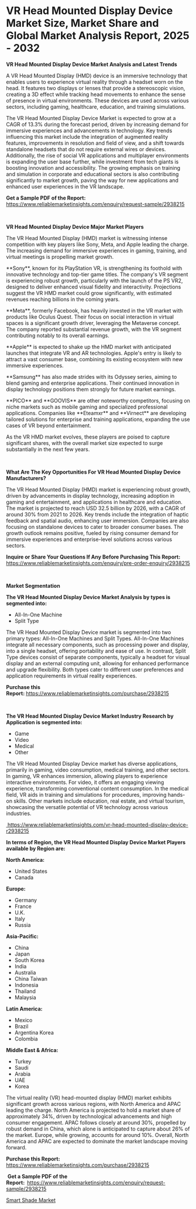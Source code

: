<p><h1>VR Head Mounted Display Device Market Size, Market Share and Global Market Analysis Report, 2025 - 2032</h1></p><p><strong>VR Head Mounted Display Device Market Analysis and Latest Trends</strong></p>
<p><p>A VR Head Mounted Display (HMD) device is an immersive technology that enables users to experience virtual reality through a headset worn on the head. It features two displays or lenses that provide a stereoscopic vision, creating a 3D effect while tracking head movements to enhance the sense of presence in virtual environments. These devices are used across various sectors, including gaming, healthcare, education, and training simulations.</p><p>The VR Head Mounted Display Device Market is expected to grow at a CAGR of 13.3% during the forecast period, driven by increasing demand for immersive experiences and advancements in technology. Key trends influencing this market include the integration of augmented reality features, improvements in resolution and field of view, and a shift towards standalone headsets that do not require external wires or devices. Additionally, the rise of social VR applications and multiplayer environments is expanding the user base further, while investment from tech giants is boosting innovation and accessibility. The growing emphasis on training and simulation in corporate and educational sectors is also contributing significantly to market growth, paving the way for new applications and enhanced user experiences in the VR landscape.</p></p>
<p><strong>Get a Sample PDF of the Report:&nbsp;</strong> <a href="https://www.reliablemarketinsights.com/enquiry/request-sample/2938215?utm_campaign=2639&utm_medium=2&utm_source=Github&utm_content=ia&utm_term=15032025&utm_id=vr-head-mounted-display-device">https://www.reliablemarketinsights.com/enquiry/request-sample/2938215</a></p>
<p>&nbsp;</p>
<p><strong>VR Head Mounted Display Device Major Market Players</strong></p>
<p><p>The VR Head Mounted Display (HMD) market is witnessing intense competition with key players like Sony, Meta, and Apple leading the charge. The increasing demand for immersive experiences in gaming, training, and virtual meetings is propelling market growth.</p><p>**Sony**, known for its PlayStation VR, is strengthening its foothold with innovative technology and top-tier game titles. The company's VR segment is experiencing robust growth, particularly with the launch of the PS VR2, designed to deliver enhanced visual fidelity and interactivity. Projections suggest the VR HMD market could grow significantly, with estimated revenues reaching billions in the coming years.</p><p>**Meta**, formerly Facebook, has heavily invested in the VR market with products like Oculus Quest. Their focus on social interaction in virtual spaces is a significant growth driver, leveraging the Metaverse concept. The company reported substantial revenue growth, with the VR segment contributing notably to its overall earnings.</p><p>**Apple** is expected to shake up the HMD market with anticipated launches that integrate VR and AR technologies. Apple's entry is likely to attract a vast consumer base, combining its existing ecosystem with new immersive experiences.</p><p>**Samsung** has also made strides with its Odyssey series, aiming to blend gaming and enterprise applications. Their continued innovation in display technology positions them strongly for future market earnings.</p><p>**PICO** and **GOOVIS** are other noteworthy competitors, focusing on niche markets such as mobile gaming and specialized professional applications. Companies like **Eteamxr** and **Virnect** are developing tailored solutions for enterprise and training applications, expanding the use cases of VR beyond entertainment. </p><p>As the VR HMD market evolves, these players are poised to capture significant shares, with the overall market size expected to surge substantially in the next few years.</p></p>
<p>&nbsp;</p>
<p><strong>What Are The Key Opportunities For VR Head Mounted Display Device Manufacturers?</strong></p>
<p><p>The VR Head Mounted Display (HMD) market is experiencing robust growth, driven by advancements in display technology, increasing adoption in gaming and entertainment, and applications in healthcare and education. The market is projected to reach USD 32.5 billion by 2026, with a CAGR of around 30% from 2021 to 2026. Key trends include the integration of haptic feedback and spatial audio, enhancing user immersion. Companies are also focusing on standalone devices to cater to broader consumer bases. The growth outlook remains positive, fueled by rising consumer demand for immersive experiences and enterprise-level solutions across various sectors.</p></p>
<p><strong>Inquire or Share Your Questions If Any Before Purchasing This Report:</strong> <a href="https://www.reliablemarketinsights.com/enquiry/pre-order-enquiry/2938215?utm_campaign=2639&utm_medium=2&utm_source=Github&utm_content=ia&utm_term=15032025&utm_id=vr-head-mounted-display-device">https://www.reliablemarketinsights.com/enquiry/pre-order-enquiry/2938215</a></p>
<p>&nbsp;</p>
<p><strong>Market Segmentation</strong></p>
<p><strong>The VR Head Mounted Display Device Market Analysis by types is segmented into:</strong></p>
<p><ul><li>All-In-One Machine</li><li>Split Type</li></ul></p>
<p><p>The VR Head Mounted Display Device market is segmented into two primary types: All-In-One Machines and Split Types. All-In-One Machines integrate all necessary components, such as processing power and display, into a single headset, offering portability and ease of use. In contrast, Split Type devices consist of separate components, typically a headset for visual display and an external computing unit, allowing for enhanced performance and upgrade flexibility. Both types cater to different user preferences and application requirements in virtual reality experiences.</p></p>
<p><strong>Purchase this Report:&nbsp;</strong><a href="https://www.reliablemarketinsights.com/purchase/2938215?utm_campaign=2639&utm_medium=2&utm_source=Github&utm_content=ia&utm_term=15032025&utm_id=vr-head-mounted-display-device">https://www.reliablemarketinsights.com/purchase/2938215</a></p>
<p>&nbsp;</p>
<p><strong>The VR Head Mounted Display Device Market Industry Research by Application is segmented into:</strong></p>
<p><ul><li>Game</li><li>Video</li><li>Medical</li><li>Other</li></ul></p>
<p><p>The VR Head Mounted Display Device market has diverse applications, primarily in gaming, video consumption, medical training, and other sectors. In gaming, VR enhances immersion, allowing players to experience interactive environments. For video, it offers an engaging viewing experience, transforming conventional content consumption. In the medical field, VR aids in training and simulations for procedures, improving hands-on skills. Other markets include education, real estate, and virtual tourism, showcasing the versatile potential of VR technology across various industries.</p></p>
<p><a href="https://www.reliablemarketinsights.com/vr-head-mounted-display-device-r2938215?utm_campaign=2639&utm_medium=2&utm_source=Github&utm_content=ia&utm_term=15032025&utm_id=vr-head-mounted-display-device">&nbsp;https://www.reliablemarketinsights.com/vr-head-mounted-display-device-r2938215</a></p>
<p><strong>In terms of Region, the VR Head Mounted Display Device Market Players available by Region are:</strong></p>
<p>
    <p> <strong> North America: </strong>
        <ul>
            <li>United States</li>
            <li>Canada</li>
        </ul>
        </p> 
    <p> <strong> Europe: </strong>
        <ul>
            <li>Germany</li>
            <li>France</li>
            <li>U.K.</li>
            <li>Italy</li>
            <li>Russia</li>
        </ul>
        </p> 
    <p> <strong> Asia-Pacific: </strong>
        <ul>
            <li>China</li>
            <li>Japan</li>
            <li>South Korea</li>
            <li>India</li>
            <li>Australia</li>
            <li>China Taiwan</li>
            <li>Indonesia</li>
            <li>Thailand</li>
            <li>Malaysia</li>
        </ul>
        </p> 
    <p> <strong> Latin America: </strong>
        <ul>
            <li>Mexico</li>
            <li>Brazil</li>
            <li>Argentina Korea</li>
            <li>Colombia</li>
        </ul>
        </p> 
    <p> <strong> Middle East & Africa: </strong>
        <ul>
            <li>Turkey</li>
            <li>Saudi</li>
            <li>Arabia</li>
            <li>UAE</li>
            <li>Korea</li>
        </ul>
    </p>
    </p>
<p><p>The virtual reality (VR) head-mounted display (HMD) market exhibits significant growth across various regions, with North America and APAC leading the charge. North America is projected to hold a market share of approximately 34%, driven by technological advancements and high consumer engagement. APAC follows closely at around 30%, propelled by robust demand in China, which alone is anticipated to capture about 26% of the market. Europe, while growing, accounts for around 10%. Overall, North America and APAC are expected to dominate the market landscape moving forward.</p></p>
<p><strong>Purchase this Report: </strong><a href="https://www.reliablemarketinsights.com/purchase/2938215?utm_campaign=2639&utm_medium=2&utm_source=Github&utm_content=ia&utm_term=15032025&utm_id=vr-head-mounted-display-device">https://www.reliablemarketinsights.com/purchase/2938215</a></p>
<p>&nbsp;<strong>Get a Sample PDF of the Report:&nbsp;&nbsp;</strong><a href="https://www.reliablemarketinsights.com/enquiry/request-sample/2938215?utm_campaign=2639&utm_medium=2&utm_source=Github&utm_content=ia&utm_term=15032025&utm_id=vr-head-mounted-display-device">https://www.reliablemarketinsights.com/enquiry/request-sample/2938215</a></p>
<p><strong></strong></p>
<p><p><a href="https://github.com/hartsockdonnette82/Market-Research-Report-List-1/blob/main/smart-shade-market.md?utm_campaign=2639&utm_medium=2&utm_source=Github&utm_content=ia&utm_term=15032025&utm_id=vr-head-mounted-display-device">Smart Shade Market</a></p></p>